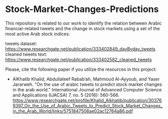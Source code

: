 # Stock-Market-Changes-Predictions

This repository is related to our work to identify the relation between Arabic financial-related tweets and the change in stock markets using a set of the most active Arab stock indices. 

tweets dataset:
  https://www.researchgate.net/publication/333402849_dayByday_tweets
 cleaned tweets text:
  https://www.researchgate.net/publication/333402582_cleaned_tweets
  
  
Please, cite the following paper if you utilize the resources in this project:

- AlKhatib Khalid, Abdullateef Rabab’ah, Mahmoud Al-Ayyoub, and Yaser Jararweh. "On the use of arabic tweets to predict stock market  changes in the arab world." International Journal of Advanced Computer Science and Applications (IJACSA) 7, no. 5 (2016): 560-566.
https://www.researchgate.net/profile/Khalid_Alkhatib/publication/303769397_On_the_Use_of_Arabic_Tweets_to_Predict_Stock_Market_Changes_in_the_Arab_World/links/5751847508ae02ac12764a86.pdf
